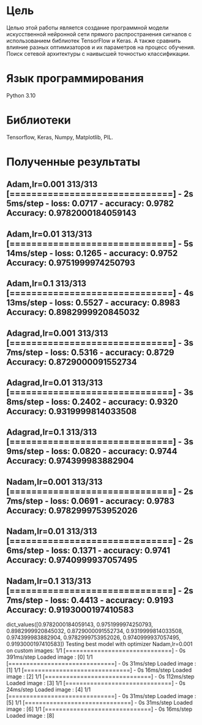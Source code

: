 # Цель
  Целью этой работы является создание программной модели искусственной нейронной сети прямого распространения сигналов с использованием библиотек TensorFlow и Keras. А также сравнить влияние разных оптимизаторов и их параметров на процесс обучения. Поиск сетевой архитектуры с наивысшей точностью классификации.
# Язык программирования
  Python 3.10
# Библиотеки 
  Tensorflow,
  Keras,
  Numpy,
  Matplotlib,
  PIL.
# Полученные результаты
Adam,lr=0.001
313/313 [==============================] - 2s 5ms/step - loss: 0.0717 - accuracy: 0.9782
Accuracy: 0.9782000184059143
---------------------       
Adam,lr=0.01
313/313 [==============================] - 5s 14ms/step - loss: 0.1265 - accuracy: 0.9752 
Accuracy: 0.9751999974250793
---------------------
Adam,lr=0.1
313/313 [==============================] - 4s 13ms/step - loss: 0.5527 - accuracy: 0.8983
Accuracy: 0.8982999920845032
---------------------       
Adagrad,lr=0.001
313/313 [==============================] - 3s 7ms/step - loss: 0.5316 - accuracy: 0.8729
Accuracy: 0.8729000091552734
---------------------       
Adagrad,lr=0.01
313/313 [==============================] - 3s 8ms/step - loss: 0.2402 - accuracy: 0.9320
Accuracy: 0.9319999814033508
---------------------
Adagrad,lr=0.1
313/313 [==============================] - 3s 9ms/step - loss: 0.0820 - accuracy: 0.9744
Accuracy: 0.974399983882904
---------------------
Nadam,lr=0.001
313/313 [==============================] - 2s 7ms/step - loss: 0.0691 - accuracy: 0.9783
Accuracy: 0.9782999753952026
---------------------
Nadam,lr=0.01
313/313 [==============================] - 2s 6ms/step - loss: 0.1371 - accuracy: 0.9741
Accuracy: 0.9740999937057495
---------------------
Nadam,lr=0.1
313/313 [==============================] - 2s 7ms/step - loss: 0.4413 - accuracy: 0.9193
Accuracy: 0.9193000197410583
---------------------
dict_values([0.9782000184059143, 0.9751999974250793, 0.8982999920845032, 0.8729000091552734, 0.9319999814033508, 0.974399983882904, 0.9782999753952026, 0.9740999937057495, 0.9193000197410583])
Testing best model with optimizer Nadam,lr=0.001 on custom images:
1/1 [==============================] - 0s 391ms/step
Loaded image : [0]
1/1 [==============================] - 0s 31ms/step
Loaded image : [1]
1/1 [==============================] - 0s 16ms/step
Loaded image : [2]
1/1 [==============================] - 0s 112ms/step
Loaded image : [3]
1/1 [==============================] - 0s 24ms/step
Loaded image : [4]
1/1 [==============================] - 0s 31ms/step
Loaded image : [5]
1/1 [==============================] - 0s 31ms/step
Loaded image : [6]
1/1 [==============================] - 0s 16ms/step
Loaded image : [8]
